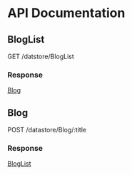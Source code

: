 # API Documentation

## BlogList
GET /datstore/BlogList
### Response
[Blog](../model/blog.js)

## Blog
POST /datastore/Blog/:title
### Response
[BlogList](../model/blogList.js)
